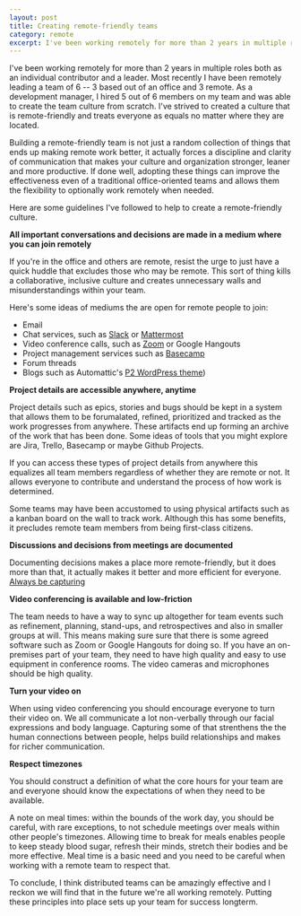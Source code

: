 ```yaml
---
layout: post
title: Creating remote-friendly teams
category: remote
excerpt: I've been working remotely for more than 2 years in multiple roles both as an individual contributor and a leader. Most recently I have been remotely leading a team of 6 -- 3 based out of an office and 3 remote. As a development manager, I hired 5 out of 6 members on my team and was able to create the team culture from scratch. I've strived to created a culture that is remote-friendly and treats everyone as equals no matter where they are located. Here are some guidelines I've followed to help to create a remote-friendly culture.
---
```


I've been working remotely for more than 2 years in multiple roles both as an individual contributor and a leader. Most recently I have been remotely leading a team of 6 -- 3 based out of an office and 3 remote. As a development manager, I hired 5 out of 6 members on my team and was able to create the team culture from scratch. I've strived to created a culture that is remote-friendly and treats everyone as equals no matter where they are located.

Building a remote-friendly team is not just a random collection of things that ends up making remote work better, it actually forces a discipline and clarity of communication that makes your culture and organization stronger, leaner and more productive. If done well, adopting these things can improve the effectiveness even of a traditional office-oriented teams and allows them the flexibility to optionally work remotely when needed.

Here are some guidelines I've followed to help to create a remote-friendly culture.

**All important conversations and decisions are made in a medium where you can join remotely**

If you're in the office and others are remote, resist the urge to just have a quick huddle that excludes those who may be remote. This sort of thing kills a collaborative, inclusive culture and creates unnecessary walls and misunderstandings within your team. 

Here's some ideas of mediums the are open for remote people to join:

- Email
- Chat services, such as [Slack](https://slack.com) or [Mattermost](https://mattermost.com)
- Video conference calls, such as [Zoom](https://zoom.us) or Google Hangouts
- Project management services such as [Basecamp](https://basecamp.com/)
- Forum threads
- Blogs such as Automattic's [P2 WordPress theme](https://p2theme.com/))

**Project details are accessible anywhere, anytime**

Project details such as epics, stories and bugs should be kept in a system that allows them to be forumalated, refined, prioritized and tracked as the work progresses from anywhere. These artifacts end up forming an archive of the work that has been done. Some ideas of tools that you might explore are Jira, Trello, Basecamp or maybe Github Projects.

If you can access these types of project details from anywhere this equalizes all team members regardless of whether they are remote or not. It allows everyone to contribute and understand the process of how work is determined. 

Some teams may have been accustomed to using physical artifacts such as a kanban board on the wall to track work. Although this has some benefits, it precludes remote team members from being first-class citizens.

**Discussions and decisions from meetings are documented**

Documenting decisions makes a place more remote-friendly, but it does more than that, it actually makes it better and more efficient for everyone. [Always be capturing](#)


**Video conferencing is available and low-friction**

The team needs to have a way to sync up altogether for team events such as refinement, planning, stand-ups, and retrospectives and also in smaller groups at will. This means making sure sure that there is some agreed software such as Zoom or Google Hangouts for doing so. If you have an on-premises part of your team, they need to have high quality and easy to use equipment in conference rooms. The video cameras and microphones should be high quality.

**Turn your video on**

When using video conferencing you should encourage everyone to turn their video on. We all communicate a lot non-verbally through our facial expressions and body language. Capturing some of that strenthens the the human connections between people, helps build relationships and makes for richer communication.


**Respect timezones**

You should construct a definition of what the core hours for your team are and everyone should know the expectations of when they need to be available. 

A note on meal times: within the bounds of the work day, you should be careful, with rare exceptions, to not schedule meetings over meals within other people's timezones. Allowing time to break for meals enables people to keep steady blood sugar, refresh their minds, stretch their bodies and be more effective. Meal time is a basic need and you need to be careful when working with a remote team to respect that.

To conclude, I think distributed teams can be amazingly effective and I reckon we will find that in the future we're all working remotely. Putting these principles into place sets up your team for success longterm.